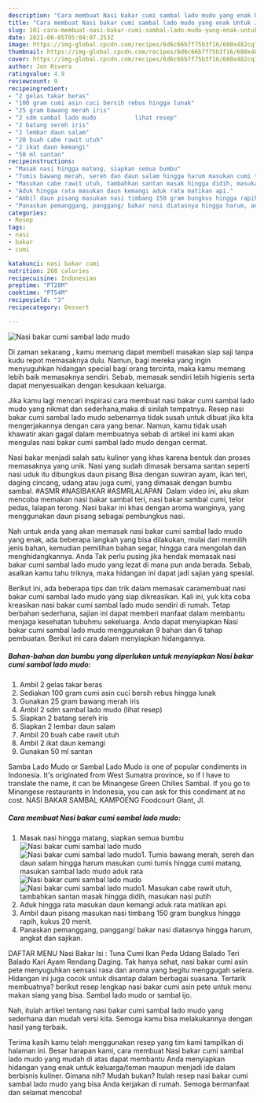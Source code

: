```yaml
---
description: "Cara membuat Nasi bakar cumi sambal lado mudo yang enak Untuk Jualan"
title: "Cara membuat Nasi bakar cumi sambal lado mudo yang enak Untuk Jualan"
slug: 101-cara-membuat-nasi-bakar-cumi-sambal-lado-mudo-yang-enak-untuk-jualan
date: 2021-06-05T05:04:07.253Z
image: https://img-global.cpcdn.com/recipes/6d6c66b7f75b3f16/680x482cq70/nasi-bakar-cumi-sambal-lado-mudo-foto-resep-utama.jpg
thumbnail: https://img-global.cpcdn.com/recipes/6d6c66b7f75b3f16/680x482cq70/nasi-bakar-cumi-sambal-lado-mudo-foto-resep-utama.jpg
cover: https://img-global.cpcdn.com/recipes/6d6c66b7f75b3f16/680x482cq70/nasi-bakar-cumi-sambal-lado-mudo-foto-resep-utama.jpg
author: Jon Rivera
ratingvalue: 4.9
reviewcount: 9
recipeingredient:
- "2 gelas takar beras"
- "100 gram cumi asin cuci bersih rebus hingga lunak"
- "25 gram bawang merah iris"
- "2 sdm sambal lado mudo           lihat resep"
- "2 batang sereh iris"
- "2 lembar daun salam"
- "20 buah cabe rawit utuh"
- "2 ikat daun kemangi"
- "50 ml santan"
recipeinstructions:
- "Masak nasi hingga matang, siapkan semua bumbu"
- "Tumis bawang merah, sereh dan daun salam hingga harum masukan cumi tumis hingga cumi matang, masukan sambal lado mudo aduk rata"
- "Masukan cabe rawit utuh, tambahkan santan masak hingga didih, masukan nasi putih"
- "Aduk hingga rata masukan daun kemangi aduk rata matikan api."
- "Ambil daun pisang masukan nasi timbang 150 gram bungkus hingga rapih, kukus 20 menit."
- "Panaskan pemanggang, panggang/ bakar nasi diatasnya hingga harum, angkat dan sajikan."
categories:
- Resep
tags:
- nasi
- bakar
- cumi

katakunci: nasi bakar cumi 
nutrition: 268 calories
recipecuisine: Indonesian
preptime: "PT28M"
cooktime: "PT54M"
recipeyield: "3"
recipecategory: Dessert

---
```



![Nasi bakar cumi sambal lado mudo](https://img-global.cpcdn.com/recipes/6d6c66b7f75b3f16/680x482cq70/nasi-bakar-cumi-sambal-lado-mudo-foto-resep-utama.jpg)

Di zaman  sekarang , kamu memang dapat membeli masakan siap saji tanpa kudu repot memasaknya dulu. Namun, bagi mereka yang ingin menyuguhkan hidangan special bagi orang tercinta, maka kamu memang lebih baik memasaknya sendiri. Sebab, memasak sendiri lebih higienis serta dapat menyesuaikan dengan kesukaan keluarga.

Jika kamu lagi mencari inspirasi cara membuat nasi bakar cumi sambal lado mudo yang nikmat dan sederhana,maka di sinilah tempatnya. Resep nasi bakar cumi sambal lado mudo  sebenarnya tidak susah untuk dibuat jika kita mengerjakannya dengan cara yang benar. Namun, kamu tidak usah khawatir akan gagal dalam membuatnya 
sebab di artikel ini kami akan mengulas nasi bakar cumi sambal lado mudo dengan cermat.  

Nasi bakar menjadi salah satu kuliner yang khas karena bentuk dan proses memasaknya yang unik. Nasi yang sudah dimasak bersama santan seperti nasi uduk itu dibungkus daun pisang Bisa dengan suwiran ayam, ikan teri, daging cincang, udang atau juga cumi, yang dimasak dengan bumbu sambal. #ASMR #NASIBAKAR #ASMRLALAPAN ️ Dalam video ini, aku akan mencoba memakan nasi bakar sambal teri, nasi bakar sambal cumi, telor pedas, lalapan terong. Nasi bakar ini khas dengan aroma wanginya, yang menggunakan daun pisang sebagai pembungkus nasi.

Nah untuk anda yang akan memasak nasi bakar cumi sambal lado mudo yang enak, ada beberapa langkah yang bisa dilakukan, mulai dari memilih jenis bahan, kemudian pemilihan bahan segar, hingga cara mengolah dan menghidangkannya. Anda Tak perlu pusing jika hendak memasak nasi bakar cumi sambal lado mudo yang lezat di mana pun anda berada. Sebab, asalkan kamu  tahu triknya, maka hidangan ini dapat jadi sajian yang spesial.

Berikut ini, ada beberapa tips dan trik dalam memasak caramembuat nasi bakar cumi sambal lado mudo yang siap dikreasikan. Kali ini, yuk kita coba kreasikan nasi bakar cumi sambal lado mudo sendiri di rumah. Tetap berbahan sederhana, sajian ini dapat memberi manfaat dalam membantu menjaga kesehatan tubuhmu sekeluarga. Anda dapat menyiapkan Nasi bakar cumi sambal lado mudo menggunakan 9 bahan dan 6 tahap pembuatan. Berikut ini cara dalam menyiapkan hidangannya.

<!--inarticleads1-->

##### Bahan-bahan dan bumbu yang diperlukan untuk menyiapkan Nasi bakar cumi sambal lado mudo:

1. Ambil 2 gelas takar beras
1. Sediakan 100 gram cumi asin cuci bersih rebus hingga lunak
1. Gunakan 25 gram bawang merah iris
1. Ambil 2 sdm sambal lado mudo           (lihat resep)
1. Siapkan 2 batang sereh iris
1. Siapkan 2 lembar daun salam
1. Ambil 20 buah cabe rawit utuh
1. Ambil 2 ikat daun kemangi
1. Gunakan 50 ml santan


Samba Lado Mudo or Sambal Lado Mudo is one of popular condiments in Indonesia. It&#39;s originated from West Sumatra province, so if I have to translate the name, it can be Minangese Green Chilies Sambal. If you go to Minangese restaurants in Indonesia, you can ask for this condiment at no cost. NASI BAKAR SAMBAL KAMPOENG Foodcourt Giant, Jl. 

<!--inarticleads2-->

##### Cara membuat Nasi bakar cumi sambal lado mudo:

1. Masak nasi hingga matang, siapkan semua bumbu
<img src="https://img-global.cpcdn.com/steps/675b525c0ac4f170/160x128cq70/nasi-bakar-cumi-sambal-lado-mudo-langkah-memasak-1-foto.jpg" alt="Nasi bakar cumi sambal lado mudo"><img src="https://img-global.cpcdn.com/steps/92e54e10372b2d11/160x128cq70/nasi-bakar-cumi-sambal-lado-mudo-langkah-memasak-1-foto.jpg" alt="Nasi bakar cumi sambal lado mudo">1. Tumis bawang merah, sereh dan daun salam hingga harum masukan cumi tumis hingga cumi matang, masukan sambal lado mudo aduk rata
<img src="https://img-global.cpcdn.com/steps/aa484f7586a36226/160x128cq70/nasi-bakar-cumi-sambal-lado-mudo-langkah-memasak-2-foto.jpg" alt="Nasi bakar cumi sambal lado mudo"><img src="https://img-global.cpcdn.com/steps/de55e3eaab6371a5/160x128cq70/nasi-bakar-cumi-sambal-lado-mudo-langkah-memasak-2-foto.jpg" alt="Nasi bakar cumi sambal lado mudo">1. Masukan cabe rawit utuh, tambahkan santan masak hingga didih, masukan nasi putih
1. Aduk hingga rata masukan daun kemangi aduk rata matikan api.
1. Ambil daun pisang masukan nasi timbang 150 gram bungkus hingga rapih, kukus 20 menit.
1. Panaskan pemanggang, panggang/ bakar nasi diatasnya hingga harum, angkat dan sajikan.


DAFTAR MENU Nasi Bakar Isi : Tuna Cumi Ikan Peda Udang Balado Teri Balado Kari Ayam Rendang Daging. Tak hanya sehat, nasi bakar cumi asin pete menyuguhkan sensasi rasa dan aroma yang begitu menggugah selera. Hidangan ini juga cocok untuk disantap dalam berbagai suasana. Tertarik membuatnya? berikut resep lengkap nasi bakar cumi asin pete untuk menu makan siang yang bisa. Sambal lado mudo or sambal ijo. 

Nah, itulah artikel tentang  nasi bakar cumi sambal lado mudo  yang sederhana dan mudah versi kita. Semoga kamu bisa melakukannya dengan hasil yang terbaik. 

Terima kasih kamu telah menggunakan resep yang tim kami tampilkan di halaman ini. Besar harapan kami, cara membuat  Nasi bakar cumi sambal lado mudo yang mudah di atas dapat membantu Anda menyiapkan hidangan yang enak untuk keluarga/teman maupun menjadi ide dalam berbisnis kuliner. Gimana nih? Mudah bukan? Itulah resep nasi bakar cumi sambal lado mudo yang bisa Anda kerjakan di rumah. Semoga bermanfaat dan selamat mencoba!

